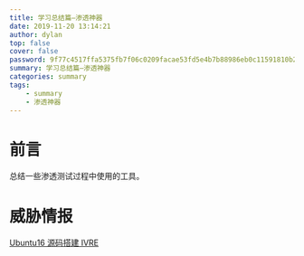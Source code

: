 ```yaml
---
title: 学习总结篇—渗透神器
date: 2019-11-20 13:14:21
author: dylan
top: false
cover: false
password: 9f77c4517ffa5375fb7f06c0209facae53fd5e4b7b88986eb0c11591810b2dbe
summary: 学习总结篇—渗透神器
categories: summary
tags: 
    - summary
    - 渗透神器
---
```

# 前言

总结一些渗透测试过程中使用的工具。

# 威胁情报

[Ubuntu16 源码搭建 IVRE](https://dylan903.coding.me/2019/09/21/yuan-ma-da-jian-ivre/)



